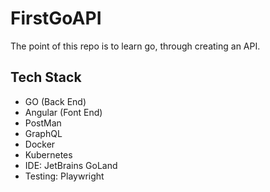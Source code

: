 # FirstGoAPI
The point of this repo is to learn go, through creating an API.

## Tech Stack
- GO (Back End)
- Angular (Font End)
- PostMan
- GraphQL
- Docker
- Kubernetes
- IDE: JetBrains GoLand
- Testing: Playwright
